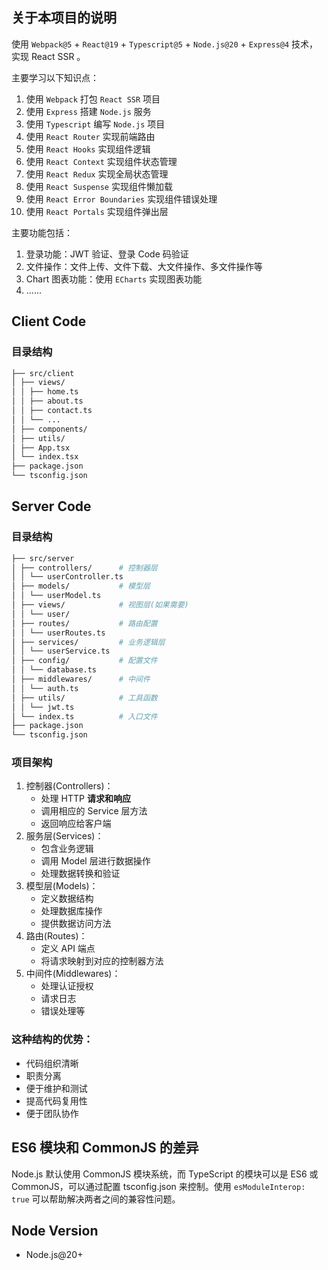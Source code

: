 ## 关于本项目的说明

使用 `Webpack@5` + `React@19` + `Typescript@5` + `Node.js@20` + `Express@4` 技术，实现 React SSR 。

主要学习以下知识点：

1. 使用 `Webpack` 打包 `React SSR` 项目
2. 使用 `Express` 搭建 `Node.js` 服务
3. 使用 `Typescript` 编写 `Node.js` 项目
4. 使用 `React Router` 实现前端路由
5. 使用 `React Hooks` 实现组件逻辑
6. 使用 `React Context` 实现组件状态管理
7. 使用 `React Redux` 实现全局状态管理
8. 使用 `React Suspense` 实现组件懒加载
9. 使用 `React Error Boundaries` 实现组件错误处理
10. 使用 `React Portals` 实现组件弹出层

主要功能包括：

1. 登录功能：JWT 验证、登录 Code 码验证
2. 文件操作：文件上传、文件下载、大文件操作、多文件操作等
3. Chart 图表功能：使用 `ECharts` 实现图表功能
4. ......

## Client Code

### 目录结构

```bash
├── src/client
│ ├── views/
│ │ ├── home.ts
│ │ ├── about.ts
│ │ ├── contact.ts
│ │ └── ...
│ ├── components/
│ ├── utils/
│ ├── App.tsx
│ └── index.tsx
├── package.json
└── tsconfig.json
```

## Server Code

### 目录结构

```bash
├── src/server
│ ├── controllers/      # 控制器层
│ │ └── userController.ts
│ ├── models/           # 模型层
│ │ └── userModel.ts
│ ├── views/            # 视图层(如果需要)
│ │ └── user/
│ ├── routes/           # 路由配置
│ │ └── userRoutes.ts
│ ├── services/         # 业务逻辑层
│ │ └── userService.ts
│ ├── config/           # 配置文件
│ │ └── database.ts
│ ├── middlewares/      # 中间件
│ │ └── auth.ts
│ ├── utils/            # 工具函数
│ │ └── jwt.ts
│ └── index.ts          # 入口文件
├── package.json
└── tsconfig.json
```

### 项目架构

1. 控制器(Controllers)：
   - 处理 HTTP **请求和响应**
   - 调用相应的 Service 层方法
   - 返回响应给客户端
2. 服务层(Services)：
   - 包含业务逻辑
   - 调用 Model 层进行数据操作
   - 处理数据转换和验证
3. 模型层(Models)：
   - 定义数据结构
   - 处理数据库操作
   - 提供数据访问方法
4. 路由(Routes)：
   - 定义 API 端点
   - 将请求映射到对应的控制器方法
5. 中间件(Middlewares)：
   - 处理认证授权
   - 请求日志
   - 错误处理等

### 这种结构的优势：

- 代码组织清晰
- 职责分离
- 便于维护和测试
- 提高代码复用性
- 便于团队协作

## ES6 模块和 CommonJS 的差异

Node.js 默认使用 CommonJS 模块系统，而 TypeScript 的模块可以是 ES6 或 CommonJS，可以通过配置 tsconfig.json 来控制。使用 `esModuleInterop: true` 可以帮助解决两者之间的兼容性问题。

## Node Version

- Node.js@20+
